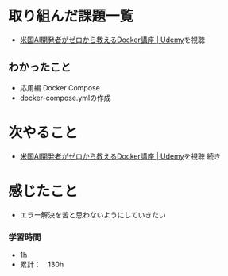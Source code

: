 # 取り組んだ課題一覧
- [米国AI開発者がゼロから教えるDocker講座 \| Udemy](https://www.udemy.com/course/aidocker/)を視聴

## わかったこと
- 応用編 Docker Compose
- docker-compose.ymlの作成

# 次やること
- [米国AI開発者がゼロから教えるDocker講座 \| Udemy](https://www.udemy.com/course/aidocker/)を視聴 続き

# 感じたこと
- エラー解決を苦と思わないようにしていきたい

### 学習時間
- 1h
- 累計：　130h